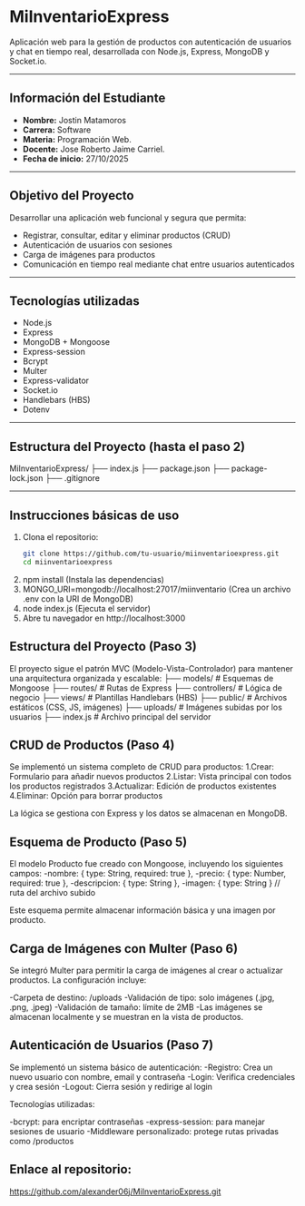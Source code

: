 # MiInventarioExpress

Aplicación web para la gestión de productos con autenticación de usuarios y chat en tiempo real, desarrollada con Node.js, Express, MongoDB y Socket.io.

---

## Información del Estudiante

- **Nombre:** Jostin Matamoros
- **Carrera:** Software
- **Materia:** Programación Web.
- **Docente:** Jose Roberto Jaime Carriel.
- **Fecha de inicio:** 27/10/2025

---

## Objetivo del Proyecto

Desarrollar una aplicación web funcional y segura que permita:

- Registrar, consultar, editar y eliminar productos (CRUD)
- Autenticación de usuarios con sesiones
- Carga de imágenes para productos
- Comunicación en tiempo real mediante chat entre usuarios autenticados

---

## Tecnologías utilizadas

- Node.js
- Express
- MongoDB + Mongoose
- Express-session
- Bcrypt
- Multer
- Express-validator
- Socket.io
- Handlebars (HBS)
- Dotenv

---

##  Estructura del Proyecto (hasta el paso 2)
MiInventarioExpress/ 
├── index.js 
├── package.json 
├── package-lock.json 
├── .gitignore


---

##  Instrucciones básicas de uso

1. Clona el repositorio:
   ```bash
   git clone https://github.com/tu-usuario/miinventarioexpress.git
   cd miinventarioexpress
2. npm install (Instala las dependencias)
3. MONGO_URI=mongodb://localhost:27017/miinventario (Crea un archivo .env con la URI de MongoDB)
4. node index.js (Ejecuta el servidor)
5. Abre tu navegador en http://localhost:3000


## Estructura del Proyecto (Paso 3)
El proyecto sigue el patrón MVC (Modelo-Vista-Controlador) para mantener una arquitectura organizada y escalable:
├── models/         # Esquemas de Mongoose
├── routes/         # Rutas de Express
├── controllers/    # Lógica de negocio
├── views/          # Plantillas Handlebars (HBS)
├── public/         # Archivos estáticos (CSS, JS, imágenes)
├── uploads/        # Imágenes subidas por los usuarios
├── index.js        # Archivo principal del servidor

## CRUD de Productos (Paso 4)
Se implementó un sistema completo de CRUD para productos:
1.Crear: Formulario para añadir nuevos productos
2.Listar: Vista principal con todos los productos registrados
3.Actualizar: Edición de productos existentes
4.Eliminar: Opción para borrar productos

La lógica se gestiona con Express y los datos se almacenan en MongoDB.

## Esquema de Producto (Paso 5)
El modelo Producto fue creado con Mongoose, incluyendo los siguientes campos:
-nombre: { type: String, required: true },
-precio: { type: Number, required: true },
-descripcion: { type: String },
-imagen: { type: String } // ruta del archivo subido

Este esquema permite almacenar información básica y una imagen por producto.

## Carga de Imágenes con Multer (Paso 6)
Se integró Multer para permitir la carga de imágenes al crear o actualizar productos. La configuración incluye:

-Carpeta de destino: /uploads
-Validación de tipo: solo imágenes (.jpg, .png, .jpeg)
-Validación de tamaño: límite de 2MB
-Las imágenes se almacenan localmente y se muestran en la vista de productos.

## Autenticación de Usuarios (Paso 7)
Se implementó un sistema básico de autenticación:
-Registro: Crea un nuevo usuario con nombre, email y contraseña
-Login: Verifica credenciales y crea sesión
-Logout: Cierra sesión y redirige al login

Tecnologías utilizadas:

-bcrypt: para encriptar contraseñas
-express-session: para manejar sesiones de usuario
-Middleware personalizado: protege rutas privadas como /productos


## Enlace al repositorio:
https://github.com/alexander06j/MiInventarioExpress.git
